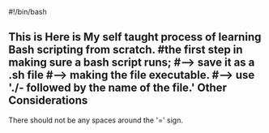 #!/bin/bash

This is Here is My self taught process of learning Bash scripting from scratch.
#the first step in making sure a bash script runs;
        #--> save it as a .sh file
        #--> making the file executable.
        #--> use './- followed by the name of the file.'
Other Considerations
--------------------
There should not be any spaces around the '=' sign.
